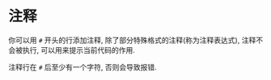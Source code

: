 
# 注释

你可以用 `#` 开头的行添加注释, 除了部分特殊格式的注释(称为注释表达式), 注释不会被执行, 可以用来提示当前代码的作用. 

注释行在 `#` 后至少有一个字符, 否则会导致报错.

